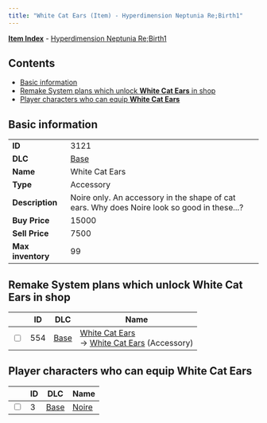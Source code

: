 ```yaml
---
title: "White Cat Ears (Item) - Hyperdimension Neptunia Re;Birth1"
---
```


[**Item Index**](/neptunia/rb1/item/index.html) - [Hyperdimension Neptunia Re;Birth1](/neptunia/rb1)

## Contents

- [Basic information](#basic-information)
- [Remake System plans which unlock **White Cat Ears** in shop](#remake-system-plans-which-unlock-white-cat-ears-in-shop)
- [Player characters who can equip **White Cat Ears**](#player-characters-who-can-equip-white-cat-ears)

## Basic information

|   |   |
| -- | -- |
| **ID** | 3121 |
| **DLC** | [Base](/neptunia/rb1/dlc/1-base.html) |
| **Name** | White Cat Ears |
| **Type** | Accessory |
| **Description** | Noire only. An accessory in the shape of cat ears. Why does Noire look so good in these...? |
| **Buy Price** | 15000 |
| **Sell Price** | 7500 |
| **Max inventory** | 99 |


## Remake System plans which unlock **White Cat Ears** in shop

|    | ID | DLC | Name |
| -- | -- | --- | ---- |
| <input type="checkbox" id="rb1-remake-1-554" class="trackbox" /> | 554 | [Base](/neptunia/rb1/dlc/1-base.html) | [White Cat Ears](/neptunia/rb1/remake/1-554-white-cat-ears.html)<br /> → [White Cat Ears](/neptunia/rb1/item/1-3121-white-cat-ears.html) (Accessory) |


## Player characters who can equip **White Cat Ears**

|    | ID | DLC | Name |
| -- | -- | --- | ---- |
| <input type="checkbox" id="rb1-player-1-3" class="trackbox" /> | 3 | [Base](/neptunia/rb1/dlc/1-base.html) | [Noire](/neptunia/rb1/player/1-3-noire.html) |
